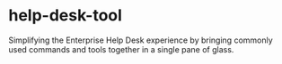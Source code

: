 # help-desk-tool
Simplifying the Enterprise Help Desk experience by bringing commonly used commands and tools together in a single pane of glass.
